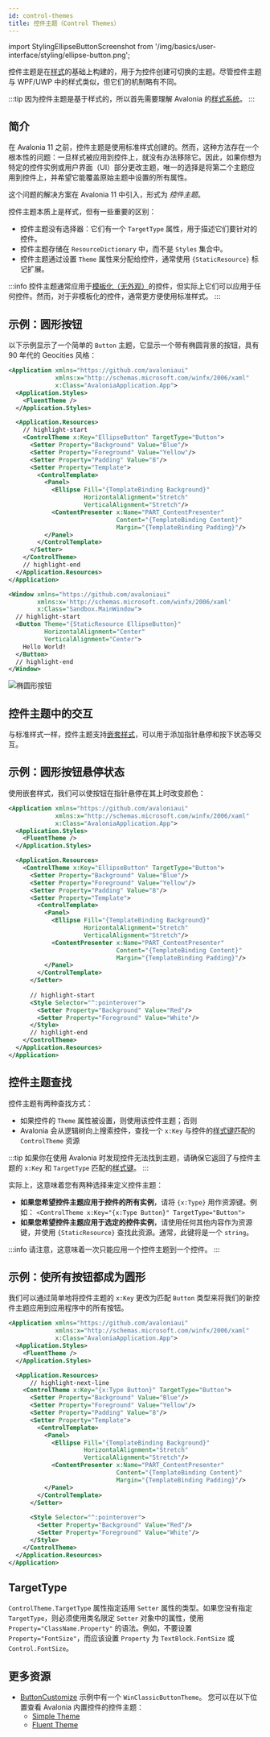 ```yaml
---
id: control-themes
title: 控件主题（Control Themes）
---
```


import StylingEllipseButtonScreenshot from '/img/basics/user-interface/styling/ellipse-button.png';

控件主题是在[样式](styles)的基础上构建的，用于为控件创建可切换的主题。尽管控件主题与 WPF/UWP 中的样式类似，但它们的机制略有不同。

:::tip
因为控件主题是基于样式的，所以首先需要理解 Avalonia 的[样式系统](styles)。
:::

## 简介

在 Avalonia 11 之前，控件主题是使用标准样式创建的。然而，这种方法存在一个根本性的问题：一旦样式被应用到控件上，就没有办法移除它。因此，如果你想为特定的控件实例或用户界面（UI）部分更改主题，唯一的选择是将第二个主题应用到控件上，并希望它能覆盖原始主题中设置的所有属性。

这个问题的解决方案在 Avalonia 11 中引入，形式为 _控件主题_。

控件主题本质上是样式，但有一些重要的区别：

- 控件主题没有选择器：它们有一个 `TargetType` 属性，用于描述它们要针对的控件。
- 控件主题存储在 `ResourceDictionary` 中，而不是 `Styles` 集合中。
- 控件主题通过设置 `Theme` 属性来分配给控件，通常使用 `{StaticResource}` 标记扩展。

:::info
控件主题通常应用于[模板化（无外观）](../controls/creating-controls/choosing-a-custom-control-type.md)的控件，但实际上它们可以应用于任何控件。然而，对于非模板化的控件，通常更方便使用标准样式。
:::

## 示例：圆形按钮

以下示例显示了一个简单的 `Button` 主题，它显示一个带有椭圆背景的按钮，具有 90 年代的 Geocities 风格：

```xml title="App.axaml"
<Application xmlns="https://github.com/avaloniaui"
             xmlns:x="http://schemas.microsoft.com/winfx/2006/xaml"
             x:Class="AvaloniaApplication.App">
  <Application.Styles>
    <FluentTheme />
  </Application.Styles>

  <Application.Resources>
    // highlight-start
    <ControlTheme x:Key="EllipseButton" TargetType="Button">
      <Setter Property="Background" Value="Blue"/>
      <Setter Property="Foreground" Value="Yellow"/>
      <Setter Property="Padding" Value="8"/>
      <Setter Property="Template">
        <ControlTemplate>
          <Panel>
            <Ellipse Fill="{TemplateBinding Background}"
                     HorizontalAlignment="Stretch"
                     VerticalAlignment="Stretch"/>
            <ContentPresenter x:Name="PART_ContentPresenter"
                              Content="{TemplateBinding Content}"
                              Margin="{TemplateBinding Padding}"/>
          </Panel>
        </ControlTemplate>
      </Setter>
    </ControlTheme>
    // highlight-end
  </Application.Resources>
</Application>
```

```xml title='MainWindow.xaml'
<Window xmlns="https://github.com/avaloniaui"
        xmlns:x='http://schemas.microsoft.com/winfx/2006/xaml'
        x:Class="Sandbox.MainWindow">
  // highlight-start
  <Button Theme="{StaticResource EllipseButton}"
          HorizontalAlignment="Center"
          VerticalAlignment="Center">
    Hello World!
  </Button>
  // highlight-end
</Window>
```

<p><img className="medium-image-zoom" src={StylingEllipseButtonScreenshot} alt="椭圆形按钮" /></p>

## 控件主题中的交互

与标准样式一样，控件主题支持[嵌套样式](../styling/styles.md#nesting-styles)，可以用于添加指针悬停和按下状态等交互。

## 示例：圆形按钮悬停状态

使用嵌套样式，我们可以使按钮在指针悬停在其上时改变颜色：

```xml title="App.axaml"
<Application xmlns="https://github.com/avaloniaui"
             xmlns:x="http://schemas.microsoft.com/winfx/2006/xaml"
             x:Class="AvaloniaApplication.App">
  <Application.Styles>
    <FluentTheme />
  </Application.Styles>

  <Application.Resources>
    <ControlTheme x:Key="EllipseButton" TargetType="Button">
      <Setter Property="Background" Value="Blue"/>
      <Setter Property="Foreground" Value="Yellow"/>
      <Setter Property="Padding" Value="8"/>
      <Setter Property="Template">
        <ControlTemplate>
          <Panel>
            <Ellipse Fill="{TemplateBinding Background}"
                     HorizontalAlignment="Stretch"
                     VerticalAlignment="Stretch"/>
            <ContentPresenter x:Name="PART_ContentPresenter"
                              Content="{TemplateBinding Content}"
                              Margin="{TemplateBinding Padding}"/>
          </Panel>
        </ControlTemplate>
      </Setter>
      
      // highlight-start
      <Style Selector="^:pointerover">
        <Setter Property="Background" Value="Red"/>
        <Setter Property="Foreground" Value="White"/>
      </Style>
      // highlight-end
    </ControlTheme>
  </Application.Resources>
</Application>
```

## 控件主题查找

控件主题有两种查找方式：

- 如果控件的 `Theme` 属性被设置，则使用该控件主题；否则
- Avalonia 会从逻辑树向上搜索控件，查找一个 `x:Key` 与控件的[样式键](styles#style-key)匹配的 `ControlTheme` 资源

:::tip
如果你在使用 Avalonia 时发现控件无法找到主题，请确保它返回了与控件主题的 `x:Key` 和 `TargetType` 匹配的[样式键](styles#style-key)。
:::

实际上，这意味着您有两种选择来定义控件主题：

- **如果您希望控件主题应用于控件的所有实例**，请将 `{x:Type}` 用作资源键。例如：
  `<ControlTheme x:Key="{x:Type Button}" TargetType="Button">`
- **如果您希望控件主题应用于选定的控件实例**，请使用任何其他内容作为资源键，并使用 `{StaticResource}` 查找此资源。通常，此键将是一个 `string`。

:::info
请注意，这意味着一次只能应用一个控件主题到一个控件。
:::

## 示例：使所有按钮都成为圆形

我们可以通过简单地将控件主题的 `x:Key` 更改为匹配 `Button` 类型来将我们的新控件主题应用到应用程序中的所有按钮。

```xml title="App.axaml"
<Application xmlns="https://github.com/avaloniaui"
             xmlns:x="http://schemas.microsoft.com/winfx/2006/xaml"
             x:Class="AvaloniaApplication.App">
  <Application.Styles>
    <FluentTheme />
  </Application.Styles>

  <Application.Resources>
      // highlight-next-line
    <ControlTheme x:Key="{x:Type Button}" TargetType="Button">
      <Setter Property="Background" Value="Blue"/>
      <Setter Property="Foreground" Value="Yellow"/>
      <Setter Property="Padding" Value="8"/>
      <Setter Property="Template">
        <ControlTemplate>
          <Panel>
            <Ellipse Fill="{TemplateBinding Background}"
                     HorizontalAlignment="Stretch"
                     VerticalAlignment="Stretch"/>
            <ContentPresenter x:Name="PART_ContentPresenter"
                              Content="{TemplateBinding Content}"
                              Margin="{TemplateBinding Padding}"/>
          </Panel>
        </ControlTemplate>
      </Setter>
      
      <Style Selector="^:pointerover">
        <Setter Property="Background" Value="Red"/>
        <Setter Property="Foreground" Value="White"/>
      </Style>
    </ControlTheme>
  </Application.Resources>
</Application>
```

## TargetType

`ControlTheme.TargetType` 属性指定适用 `Setter` 属性的类型。如果您没有指定 `TargetType`，则必须使用类名限定 `Setter` 对象中的属性，使用 `Property="ClassName.Property"` 的语法。例如，不要设置 `Property="FontSize"`，而应该设置 `Property` 为 `TextBlock.FontSize` 或 `Control.FontSize`。

## 更多资源

- [ButtonCustomize](https://github.com/AvaloniaUI/AvaloniaUI.QuickGuides/tree/main/ButtonCustomize) 示例中有一个 `WinClassicButtonTheme`。
  您可以在以下位置查看 Avalonia 内置控件的控件主题：
  - [Simple Theme](https://github.com/AvaloniaUI/Avalonia/tree/master/src/Avalonia.Themes.Simple/Controls)
  - [Fluent Theme](https://github.com/AvaloniaUI/Avalonia/tree/master/src/Avalonia.Themes.Fluent/Controls)

